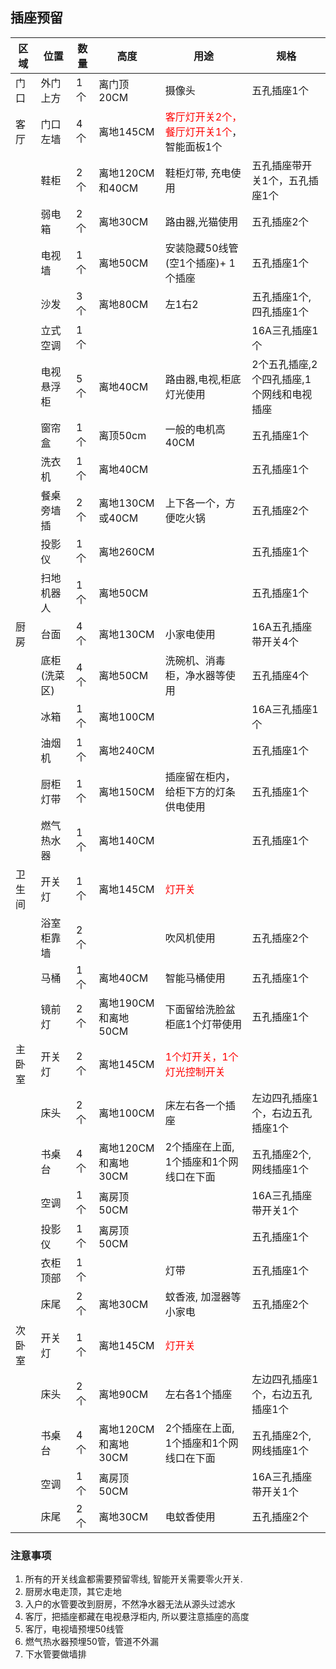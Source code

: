 ## 插座预留

| 区域   | 位置         | 数量 | 高度            | 用途                                                              | 规格 |
| ------ | ------------ | ---- | --------------- | ----------------------------------------------------------------- | ---- |
| 门口   | 外门上方     | 1个  | 离门顶20CM      | 摄像头                                                            |   五孔插座1个   |
| 客厅   | 门口左墙     | 4个  | 离地145CM       | <font color=red> 客厅灯开关2个，餐厅灯开关1个</font>，智能面板1个 |      |
|        | 鞋柜       | 2个  | 离地120CM和40CM       | 鞋柜灯带, 充电使用                                                            | 五孔插座带开关1个，五孔插座1个         |
|        | 弱电箱       | 2个  |  离地30CM              | 路由器,光猫使用                                                   |  五孔插座2个    |
|        | 电视墙       | 1个  | 离地50CM        | 安装隐藏50线管(空1个插座)+ 1个插座                                    |    五孔插座1个  |
|        | 沙发         | 3个  | 离地80CM        | 左1右2                                                     |  五孔插座1个, 四孔插座1个   |
|        | 立式空调     | 1个  |                 |                                                                   | 16A三孔插座1个     |
|        | 电视悬浮柜       | 5个  | 离地40CM        | 路由器,电视,柜底灯光使用    |2个五孔插座,2个四孔插座,1个网线和电视插座|
|        | 窗帘盒       | 1个  |  离顶50cm| 一般的电机高40CM                                                                  |五孔插座1个      |
|        | 洗衣机       | 1个  |  离地40CM       |                                                                   |五孔插座1个           |
|        | 餐桌旁墙插   | 2个  | 离地130CM或40CM | 上下各一个，方便吃火锅                                            |五孔插座2个      |
|        | 投影仪       | 1个  | 离地260CM       |                                                                   |五孔插座1个            |
|        | 扫地机器人   | 1个  | 离地50CM        |                                                                   |五孔插座1个           |
| 厨房   | 台面         | 4个  | 离地130CM       | 小家电使用                                                        |  16A五孔插座带开关4个    |
|        | 底柜(洗菜区) | 4个  | 离地50CM        | 洗碗机、消毒柜，净水器等使用                                      |五孔插座4个|
|        | 冰箱         | 1个  | 离地100CM       |                                                                   |16A三孔插座1个      |
|        | 油烟机       | 1个  | 离地240CM       |                                                                   |五孔插座1个      |
|        | 厨柜灯带   | 1个  | 离地150CM       | 插座留在柜内，给柜下方的灯条供电使用                                                                  |五孔插座1个      |
|        | 燃气热水器       | 1个  | 离地140CM        |                                                                   | 五孔插座1个     |
|  卫生间 | 开关灯   | 1个  | 离地145CM       |         <font color=red>灯开关</font>                                                           |      |
|        | 浴室柜靠墙   | 2个  |                 | 吹风机使用                                                        |五孔插座2个      |
|        | 马桶         | 1个  | 离地40CM                | 智能马桶使用                                                      |五孔插座1个      |
|        | 镜前灯       | 2个  | 离地190CM和离地50CM       | 下面留给洗脸盆柜底1个灯带使用                                                                  | 五孔插座1个     |
|  主卧室 | 开关灯           | 2个  | 离地145CM |  <font color=red> 1个灯开关，1个灯光控制开关</font>                                        |      |
|        | 床头         | 2个  | 离地100CM       | 床左右各一个插座                                    | 左边四孔插座1个，右边五孔插座1个      |
|        | 书桌台       | 4个  |    离地120CM和离地30CM     | 2个插座在上面, 1个插座和1个网线口在下面 |五孔插座2个,网线插座1个      |
|        | 空调         | 1个  | 离房顶50CM      |                                                                   |16A三孔插座带开关1个    |
|        | 投影仪       | 1个  | 离房顶50CM      |                                                                   | 五孔插座1个        |
|        | 衣柜顶部     | 1个  |                 | 灯带                                                              |五孔插座1个           |
|        | 床尾         | 2个  | 离地30CM        | 蚊香液, 加湿器等小家电                                                            |   五孔插座2个        |
|  次卧室| 开关灯           | 1个  | 离地145CM       | <font color=red>灯开关</font> |      |
|        | 床头         | 2个  | 离地90CM       | 左右各1个插座                                                     |左边四孔插座1个，右边五孔插座1个      |
|        | 书桌台       | 4个  |   离地120CM和离地30CM      | 2个插座在上面, 1个插座和1个网线口在下面                                                | 五孔插座2个,网线插座1个      |
|        | 空调         | 1个  | 离房顶50CM      |                                                                   | 16A三孔插座带开关1个   |
|        | 床尾         | 2个  | 离地30CM        | 电蚊香使用                                                            |五孔插座2个      |

### 注意事项
1. 所有的开关线盒都需要预留零线, 智能开关需要零火开关.
2. 厨房水电走顶，其它走地
3. 入户的水管要改到厨房，不然净水器无法从源头过滤水
4. 客厅，把插座都藏在电视悬浮柜内, 所以要注意插座的高度
5. 客厅，电视墙预埋50线管
6. 燃气热水器预埋50管，管道不外漏 
7. 下水管要做墙排